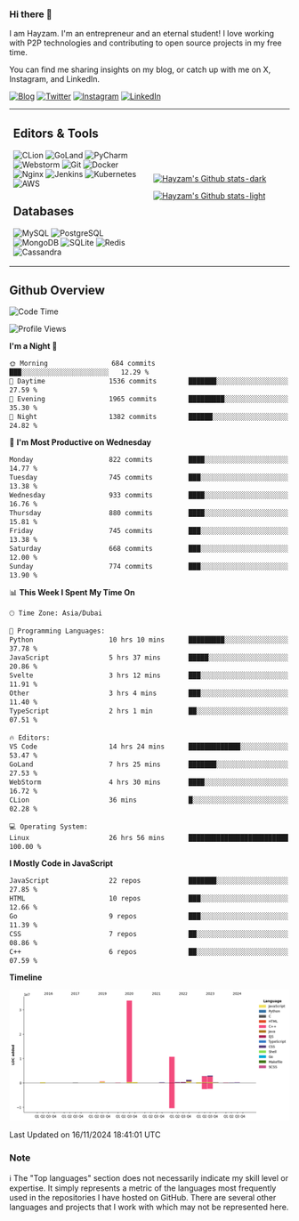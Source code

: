 ### Hi there 👋

I am Hayzam. I'm an entrepreneur and an eternal student! I love working with P2P technologies and contributing to open source projects in my free time.

You can find me sharing insights on my blog, or catch up with me on X, Instagram, and LinkedIn.

[![Blog](https://img.shields.io/badge/Blog-%2312100E.svg?&style=for-the-badge&logo=medium&logoColor=white)](https://hayzam.com)
[![Twitter](https://img.shields.io/badge/Twitter-%231DA1F2.svg?&style=for-the-badge&logo=X&logoColor=white)](https://twitter.com/hayzam_js)
[![Instagram](https://img.shields.io/badge/Instagram-%23E4405F.svg?&style=for-the-badge&logo=instagram&logoColor=white)](https://instagram.com/hayzam.ts)
[![LinkedIn](https://img.shields.io/badge/LinkedIn-%230077B5.svg?&style=for-the-badge&logo=linkedin&logoColor=white)](https://www.linkedin.com/in/hayzam-s-2b9b95139/)

<table width="100%">
<tr>
<td width="50%">

## Editors & Tools

![CLion](https://img.shields.io/badge/-CLion-000000?style=flat&logo=CLion)
![GoLand](https://img.shields.io/badge/-GoLand-000000?style=flat&logo=Goland)
![PyCharm](https://img.shields.io/badge/-PyCharm-000000?style=flat&logo=PyCharm)
![Webstorm](https://img.shields.io/badge/-WebStorm-000000?style=flat&logo=WebStorm)
![Git](https://img.shields.io/badge/-Git-000000?style=flat&logo=git)
![Docker](https://img.shields.io/badge/-Docker-000000?style=flat&logo=docker)
![Nginx](https://img.shields.io/badge/-Nginx-000000?style=flat&logo=nginx)
![Jenkins](https://img.shields.io/badge/-Jenkins-000000?style=flat&logo=jenkins)
![Kubernetes](https://img.shields.io/badge/-Kubernetes-000000?style=flat&logo=kubernetes)
![AWS](https://img.shields.io/badge/-AWS-000000?style=flat&logo=amazon-aws)

## Databases

![MySQL](https://img.shields.io/badge/-MySQL-000000?style=flat&logo=mysql)
![PostgreSQL](https://img.shields.io/badge/-PostgreSQL-000000?style=flat&logo=postgresql)
![MongoDB](https://img.shields.io/badge/-MongoDB-000000?style=flat&logo=mongodb)
![SQLite](https://img.shields.io/badge/-SQLite-000000?style=flat&logo=sqlite)
![Redis](https://img.shields.io/badge/-Redis-000000?style=flat&logo=redis)
![Cassandra](https://img.shields.io/badge/-Cassandra-000000?style=flat&logo=apache-cassandra)
</div>

<td width="50%">
 
[![Hayzam's Github stats-dark](https://github-readme-stats.vercel.app/api?username=hayzamjs&show_icons=true&theme=dark#gh-dark-mode-only)](https://github.com/anuraghazra/github-readme-stats#gh-dark-mode-only)
 
[![Hayzam's Github stats-light](https://github-readme-stats.vercel.app/api?username=hayzamjs&show_icons=true&theme=default#gh-light-mode-only)](https://github.com/anuraghazra/github-readme-stats#gh-light-mode-only)

</td>
</tr>
</table>
 
## Github Overview


<!--START_SECTION:waka-->
![Code Time](http://img.shields.io/badge/Code%20Time-1%2C378%20hrs%2024%20mins-blue)

![Profile Views](http://img.shields.io/badge/Profile%20Views-2-blue)

**I'm a Night 🦉** 

```text
🌞 Morning                684 commits         ███░░░░░░░░░░░░░░░░░░░░░░   12.29 % 
🌆 Daytime                1536 commits        ███████░░░░░░░░░░░░░░░░░░   27.59 % 
🌃 Evening                1965 commits        █████████░░░░░░░░░░░░░░░░   35.30 % 
🌙 Night                  1382 commits        ██████░░░░░░░░░░░░░░░░░░░   24.82 % 
```
📅 **I'm Most Productive on Wednesday** 

```text
Monday                   822 commits         ████░░░░░░░░░░░░░░░░░░░░░   14.77 % 
Tuesday                  745 commits         ███░░░░░░░░░░░░░░░░░░░░░░   13.38 % 
Wednesday                933 commits         ████░░░░░░░░░░░░░░░░░░░░░   16.76 % 
Thursday                 880 commits         ████░░░░░░░░░░░░░░░░░░░░░   15.81 % 
Friday                   745 commits         ███░░░░░░░░░░░░░░░░░░░░░░   13.38 % 
Saturday                 668 commits         ███░░░░░░░░░░░░░░░░░░░░░░   12.00 % 
Sunday                   774 commits         ███░░░░░░░░░░░░░░░░░░░░░░   13.90 % 
```


📊 **This Week I Spent My Time On** 

```text
🕑︎ Time Zone: Asia/Dubai

💬 Programming Languages: 
Python                   10 hrs 10 mins      █████████░░░░░░░░░░░░░░░░   37.78 % 
JavaScript               5 hrs 37 mins       █████░░░░░░░░░░░░░░░░░░░░   20.86 % 
Svelte                   3 hrs 12 mins       ███░░░░░░░░░░░░░░░░░░░░░░   11.91 % 
Other                    3 hrs 4 mins        ███░░░░░░░░░░░░░░░░░░░░░░   11.40 % 
TypeScript               2 hrs 1 min         ██░░░░░░░░░░░░░░░░░░░░░░░   07.51 % 

🔥 Editors: 
VS Code                  14 hrs 24 mins      █████████████░░░░░░░░░░░░   53.47 % 
GoLand                   7 hrs 25 mins       ███████░░░░░░░░░░░░░░░░░░   27.53 % 
WebStorm                 4 hrs 30 mins       ████░░░░░░░░░░░░░░░░░░░░░   16.72 % 
CLion                    36 mins             █░░░░░░░░░░░░░░░░░░░░░░░░   02.28 % 

💻 Operating System: 
Linux                    26 hrs 56 mins      █████████████████████████   100.00 % 
```

**I Mostly Code in JavaScript** 

```text
JavaScript               22 repos            ███████░░░░░░░░░░░░░░░░░░   27.85 % 
HTML                     10 repos            ███░░░░░░░░░░░░░░░░░░░░░░   12.66 % 
Go                       9 repos             ███░░░░░░░░░░░░░░░░░░░░░░   11.39 % 
CSS                      7 repos             ██░░░░░░░░░░░░░░░░░░░░░░░   08.86 % 
C++                      6 repos             ██░░░░░░░░░░░░░░░░░░░░░░░   07.59 % 
```



**Timeline**

![Lines of Code chart](https://raw.githubusercontent.com/hayzamjs/hayzamjs/main/assets/bar_graph.png)


 Last Updated on 16/11/2024 18:41:01 UTC
<!--END_SECTION:waka-->


### Note 

:information_source: The "Top languages" section does not necessarily indicate my skill level or expertise. It simply represents a metric of the languages most frequently used in the repositories I have hosted on GitHub. There are several other languages and projects that I work with which may not be represented here. 

